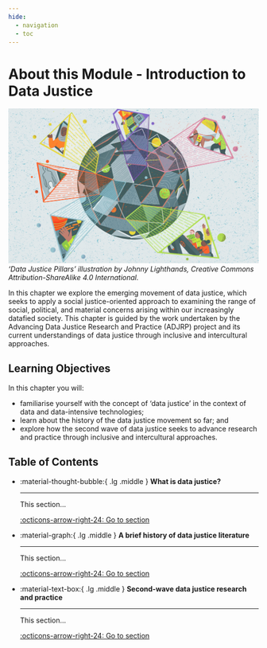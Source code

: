 ```yaml
---
hide:
  - navigation
  - toc
---
```


# About this Module - Introduction to Data Justice

![Data Justice Pillars’ illustration by Johnny Lighthands, Creative Commons Attribution-ShareAlike 4.0 International.](https://raw.githubusercontent.com/alan-turing-institute/turing-commons/main/docs/assets/images/illustrations/dj-datajustice.jpg)
_‘Data Justice Pillars’ illustration by Johnny Lighthands, Creative Commons Attribution-ShareAlike 4.0 International._

In this chapter we explore the emerging movement of data justice, which seeks to apply a social justice-oriented approach to examining the range of social, political, and material concerns arising within our increasingly datafied society.
This chapter is guided by the work undertaken by the Advancing Data Justice Research and Practice (ADJRP) project and its current understandings of data justice through inclusive and intercultural approaches. 

## Learning Objectives

In this chapter you will:

- familiarise yourself with the concept of ‘data justice’ in the context of data and data-intensive technologies;
- learn about the history of the data justice movement so far; and
- explore how the second wave of data justice seeks to advance research and practice through inclusive and intercultural approaches. 

## Table of Contents

<div class="grid cards" markdown>

-   :material-thought-bubble:{ .lg .middle } __What is data justice?__

    ---

    This section...

    [:octicons-arrow-right-24: Go to section](dj-100-1.md)

-   :material-graph:{ .lg .middle } __A brief history of data justice literature__

    ---

    This section...

    [:octicons-arrow-right-24: Go to section](dj-100-2.md)

-   :material-text-box:{ .lg .middle } __Second-wave data justice research and practice__

    ---

    This section...

    [:octicons-arrow-right-24: Go to section](dj-100-3.md)

</div>
